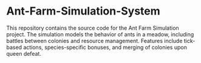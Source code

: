 # Ant-Farm-Simulation-System
This repository contains the source code for the Ant Farm Simulation project. The simulation models the behavior of ants in a meadow, including battles between colonies and resource management. Features include tick-based actions, species-specific bonuses, and merging of colonies upon queen defeat.
